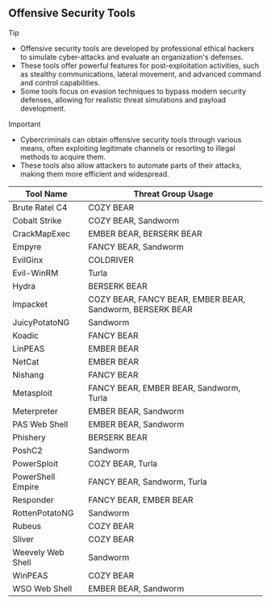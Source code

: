 ## Offensive Security Tools

> [!TIP]
> - Offensive security tools are developed by professional ethical hackers to simulate cyber-attacks and evaluate an organization's defenses.
> - These tools offer powerful features for post-exploitation activities, such as stealthy communications, lateral movement, and advanced command and control capabilities.
> - Some tools focus on evasion techniques to bypass modern security defenses, allowing for realistic threat simulations and payload development. 

> [!IMPORTANT]
> - Cybercriminals can obtain offensive security tools through various means, often exploiting legitimate channels or resorting to illegal methods to acquire them.
> - These tools also allow attackers to automate parts of their attacks, making them more efficient and widespread.

| Tool Name | Threat Group Usage |
|---|---|
| Brute Ratel C4 | COZY BEAR |
| Cobalt Strike | COZY BEAR, Sandworm |
| CrackMapExec | EMBER BEAR, BERSERK BEAR |
| Empyre | FANCY BEAR, Sandworm |
| EvilGinx | COLDRIVER |
| Evil-WinRM | Turla |
| Hydra | BERSERK BEAR |
| Impacket | COZY BEAR, FANCY BEAR, EMBER BEAR, Sandworm, BERSERK BEAR |
| JuicyPotatoNG | Sandworm |
| Koadic | FANCY BEAR |
| LinPEAS | EMBER BEAR |
| NetCat | EMBER BEAR |
| Nishang | FANCY BEAR |
| Metasploit | FANCY BEAR, EMBER BEAR, Sandworm, Turla |
| Meterpreter | EMBER BEAR, Sandworm |
| PAS Web Shell | EMBER BEAR, Sandworm |
| Phishery | BERSERK BEAR |
| PoshC2 | Sandworm |
| PowerSploit | COZY BEAR, Turla |
| PowerShell Empire | FANCY BEAR, Sandworm, Turla |
| Responder | FANCY BEAR, EMBER BEAR |
| RottenPotatoNG | Sandworm |
| Rubeus | COZY BEAR |
| Sliver | COZY BEAR |
| Weevely Web Shell | Sandworm |
| WinPEAS | COZY BEAR |
| WSO Web Shell | EMBER BEAR, Sandworm |
